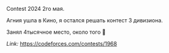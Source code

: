 Contest 2024 2го мая.

Агния ушла в Кино, я остался решать контест 3 дивизиона.

Занял 4тысячное место, около того ⁨💪

*Link:* https://codeforces.com/contests/1968
